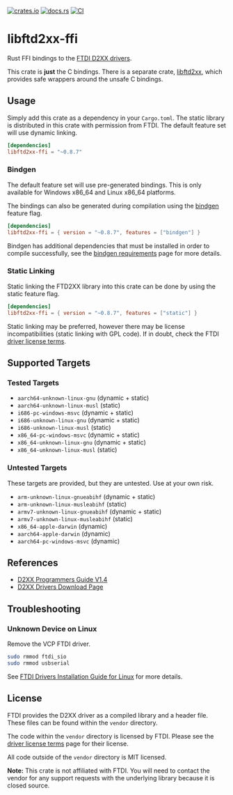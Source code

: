 [![crates.io](https://img.shields.io/crates/v/libftd2xx-ffi.svg)](https://crates.io/crates/libftd2xx-ffi)
[![docs.rs](https://docs.rs/libftd2xx-ffi/badge.svg)](https://docs.rs/libftd2xx-ffi/)
[![CI](https://github.com/ftdi-rs/libftd2xx-ffi/workflows/CI/badge.svg)](https://github.com/ftdi-rs/libftd2xx-ffi/actions)

# libftd2xx-ffi

Rust FFI bindings to the [FTDI D2XX drivers].

This crate is **just** the C bindings.
There is a separate crate, [libftd2xx], which provides safe wrappers around
the unsafe C bindings.

## Usage

Simply add this crate as a dependency in your `Cargo.toml`.
The static library is distributed in this crate with permission from FTDI.
The default feature set will use dynamic linking.

```toml
[dependencies]
libftd2xx-ffi = "~0.8.7"
```

### Bindgen

The default feature set will use pre-generated bindings.
This is only available for Windows x86_64 and Linux x86_64 platforms.

The bindings can also be generated during compilation using the [bindgen]
feature flag.

```toml
[dependencies]
libftd2xx-ffi = { version = "~0.8.7", features = ["bindgen"] }
```

Bindgen has additional dependencies that must be installed in order to
compile successfully, see the [bindgen requirements] page for more details.

### Static Linking

Static linking the FTD2XX library into this crate can be done by using
the static feature flag.

```toml
[dependencies]
libftd2xx-ffi = { version = "~0.8.7", features = ["static"] }
```

Static linking may be preferred, however there may be license
incompatibilities (static linking with GPL code).
If in doubt, check the FTDI [driver license terms].

## Supported Targets

### Tested Targets

- `aarch64-unknown-linux-gnu` (dynamic + static)
- `aarch64-unknown-linux-musl` (static)
- `i686-pc-windows-msvc` (dynamic + static)
- `i686-unknown-linux-gnu` (dynamic + static)
- `i686-unknown-linux-musl` (static)
- `x86_64-pc-windows-msvc` (dynamic + static)
- `x86_64-unknown-linux-gnu` (dynamic + static)
- `x86_64-unknown-linux-musl` (static)

### Untested Targets

These targets are provided, but they are untested.
Use at your own risk.

- `arm-unknown-linux-gnueabihf` (dynamic + static)
- `arm-unknown-linux-musleabihf` (static)
- `armv7-unknown-linux-gnueabihf` (dynamic + static)
- `armv7-unknown-linux-musleabihf` (static)
- `x86_64-apple-darwin` (dynamic)
- `aarch64-apple-darwin` (dynamic)
- `aarch64-pc-windows-msvc` (dynamic)

## References

- [D2XX Programmers Guide V1.4]
- [D2XX Drivers Download Page]

## Troubleshooting

### Unknown Device on Linux

Remove the VCP FTDI driver.

```bash
sudo rmmod ftdi_sio
sudo rmmod usbserial
```

See [FTDI Drivers Installation Guide for Linux] for more details.

## License

FTDI provides the D2XX driver as a compiled library and a header file.
These files can be found within the `vendor` directory.

The code within the `vendor` directory is licensed by FTDI.
Please see the [driver license terms] page for their license.

All code outside of the `vendor` directory is MIT licensed.

**Note:** This crate is not affiliated with FTDI.
You will need to contact the vendor for any support requests with the
underlying library because it is closed source.

[bindgen requirements]: https://rust-lang.github.io/rust-bindgen/requirements.html
[bindgen]: https://github.com/rust-lang/rust-bindgen
[D2XX Drivers Download Page]: https://www.ftdichip.com/Drivers/D2XX.htm
[D2xx Programmers Guide V1.4]: https://ftdichip.com/document/programming-guides/
[driver license terms]: https://ftdichip.com/driver-licence-terms-details/
[FTDI D2XX drivers]: https://www.ftdichip.com/Drivers/D2XX.htm
[FTDI Drivers Installation Guide for Linux]: http://www.ftdichip.cn/Support/Documents/AppNotes/AN_220_FTDI_Drivers_Installation_Guide_for_Linux.pdf
[libftd2xx]: https://github.com/ftdi-rs/libftd2xx
[Rust Edition Guide]: https://doc.rust-lang.org/edition-guide/rust-2018/platform-and-target-support/musl-support-for-fully-static-binaries.html

